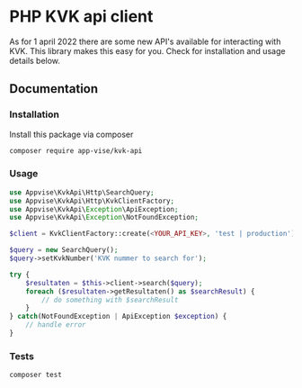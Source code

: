 # PHP KVK api client
As for 1 april 2022 there are some new API's available for interacting with KVK.
This library makes this easy for you. Check for installation and usage details below.

## Documentation
### Installation
Install this package via composer
```bash
composer require app-vise/kvk-api
```

### Usage
```php
use Appvise\KvkApi\Http\SearchQuery;
use Appvise\KvkApi\Http\KvkClientFactory;
use Appvise\KvkApi\Exception\ApiException;
use Appvise\KvkApi\Exception\NotFoundException;

$client = KvkClientFactory::create(<YOUR_API_KEY>, 'test | production');

$query = new SearchQuery();
$query->setKvkNumber('KVK nummer to search for');

try {
    $resultaten = $this->client->search($query);
    foreach ($resultaten->getResultaten() as $searchResult) {
        // do something with $searchResult
    }
} catch(NotFoundException | ApiException $exception) {
    // handle error
}
```

### Tests
```bash
composer test
```
